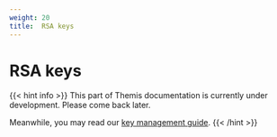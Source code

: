 ```yaml
---
weight: 20
title:  RSA keys
---
```


# RSA keys

{{< hint info >}}
This part of Themis documentation is currently under development.
Please come back later.

Meanwhile, you may read our [key management guide](/themis/crypto-theory/key-management/).
{{< /hint >}}

